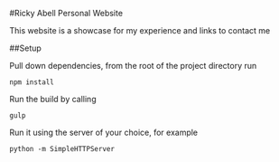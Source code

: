 #Ricky Abell Personal Website

This website is a showcase for my experience and links to contact me

##Setup

Pull down dependencies, from the root of the project directory run
```
npm install
```

Run the build by calling
```
gulp
```

Run it using the server of your choice, for example
```
python -m SimpleHTTPServer
```